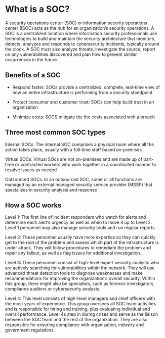 # What is a SOC?

A security operations center (SOC) or information security operations center (ISOC) acts as the hub for an organization’s security operations. A SOC is a centralized location where information security professionals use technologies to build and maintain the security architecture that monitors, detects, analyzes and responds to cybersecurity incidents, typically around the clock. A SOC must also analyze threats, investigate the source, report on any vulnerabilities discovered and plan how to prevent similar occurrences in the future.

## Benefits of a SOC

- Respond faster: SOCs provide a centralized, complete, real-time view of how an entire infrastructure is performing from a security standpoint

- Protect consumer and customer trust: SOCs can help build trust in an organization

- Minimize costs: SOCS mitigate the the costs associated with a breach

## Three most common SOC types

Internal SOCs: The internal SOC comprises a physical room where all the action takes place, usually with a full-time staff based on-premises

Virtual SOCs: Virtual SOcs are not on-premises and are made up of part-time or contracted workers who work together in a coordinated manner to resolve issues as needed

Outsourced SOCs: In an outsourced SOC, some or all functions are managed by an external managed security service provider (MSSP) that specializes in security analysis and response

## How a SOC works

Level 1: The first line of incident responders who watch for alerts and determine each alert’s urgency as well as when to move it up to Level 2. Level 1 personnel may also manage security tools and run regular reports.

Level 2: These personnel usually have more expertise so they can quickly get to the root of the problem and assess which part of the infrastructure is under attack. They will follow procedures to remediate the problem and repair any fallout, as well as flag issues for additional investigation.

Level 3: These personnel consist of high-level expert security analysts who are actively searching for vulnerabilities within the network. They will use advanced threat detection tools to diagnose weaknesses and make recommendations for improving the organization’s overall security. Within this group, there might also be specialists, such as forensic investigators, compliance auditors or cybersecurity analysts.

Level 4: This level consists of high-level managers and chief officers with the most years of experience. This group oversees all SOC team activities and is responsible for hiring and training, plus evaluating individual and overall performance. Level 4s step in during crises and serve as the liaison between the SOC team and the rest of the organization. They are also responsible for ensuring compliance with organization, industry and government regulations.

